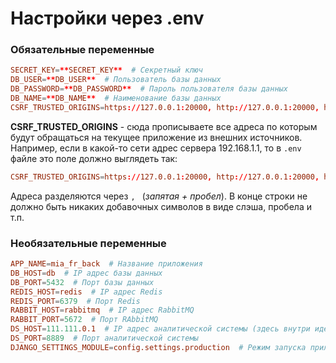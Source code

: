 # Настройки через .env 

### Обязательные переменные
``` toml
SECRET_KEY=**SECRET_KEY**  # Секретный ключ
DB_USER=**DB_USER**  # Пользователь базы данных
DB_PASSWORD=**DB_PASSWORD**  # Пароль пользователя базы данных
DB_NAME=**DB_NAME**  # Наименование базы данных
CSRF_TRUSTED_ORIGINS=https://127.0.0.1:20000, http://127.0.0.1:20000, https://localhost:20000, http://localhost:20000  # Доверенные адреса для CSRF проверки
```

**CSRF_TRUSTED_ORIGINS** - сюда прописываете все адреса по которым будут обращаться на текущее приложение из внешних источников. Например, если в какой-то сети адрес сервера 192.168.1.1, то в `.env` файле это поле должно выглядеть так: 
``` toml
CSRF_TRUSTED_ORIGINS=https://127.0.0.1:20000, http://127.0.0.1:20000, https://localhost:20000, http://localhost:20000, https://192.168.1.1:20000, http://192.168.1.1:20000
```
Адреса разделяются через ```, ``` (*запятая + пробел*). В конце строки не должно быть никаких добавочных символов в виде слэша, пробела и т.п.

### Необязательные переменные
``` toml
APP_NAME=mia_fr_back  # Название приложения
DB_HOST=db  # IP адрес базы данных
DB_PORT=5432  # Порт базы данных
REDIS_HOST=redis  # IP адрес Redis
REDIS_PORT=6379  # Порт Redis
RABBIT_HOST=rabbitmq  # IP адрес RabbitMQ
RABBIT_PORT=5672  # Порт RAbbitMQ
DS_HOST=111.111.0.1  # IP адрес аналитической системы (здесь внутри идёт своя сеть с настройкой ipam subnet 111.111.0.0/24)
DS_PORT=8889  # Порт аналитической системы
DJANGO_SETTINGS_MODULE=config.settings.production  # Режим запуска приложения (по умолчанию production, для дебага development)
```
 